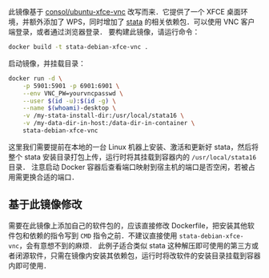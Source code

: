 此镜像基于 [consol/ubuntu-xfce-vnc](https://github.com/ConSol/docker-headless-vnc-container/) 改写而来．它提供了一个 XFCE 桌面环境，并额外添加了 WPS，同时增加了 [stata](https://www.stata.com) 的相关依赖包．可以使用 VNC 客户端登录，或者通过浏览器登录．
要构建此镜像，请运行命令：

```bash
docker build -t stata-debian-xfce-vnc .
```

启动镜像，并挂载目录：

```bash
docker run -d \
    -p 5901:5901 -p 6901:6901 \
    --env VNC_PW=yourvncpasswd \
    --user $(id -u):$(id -g) \
    --name $(whoami)-desktop \
    -v /my-stata-install-dir:/usr/local/stata16 \
    -v /my-data-dir-in-host:/data-dir-in-container \
    stata-debian-xfce-vnc
```

这里我们需要提前在本地的一台 Linux 机器上安装、激活和更新好 stata，然后将整个 stata 安装目录打包上传，运行时将其挂载到容器内的 `/usr/local/stata16` 目录．
注意启动 Docker 容器后查看端口映射到宿主机的端口是否空闲，若被占用需更换合适的端口．

## 基于此镜像修改

需要在此镜像上添加自己的软件包的，应该直接修改 Dockerfile，把安装其他软件包和依赖的指令写到 `CMD` 指令之前．不建议直接使用 `stata-debian-xfce-vnc`，会有意想不到的麻烦．
此例子适合类似 stata 这种解压即可使用的第三方或者闭源软件，只需在镜像内安装其依赖包，运行时将改软件的安装目录挂载到容器内即可使用．

